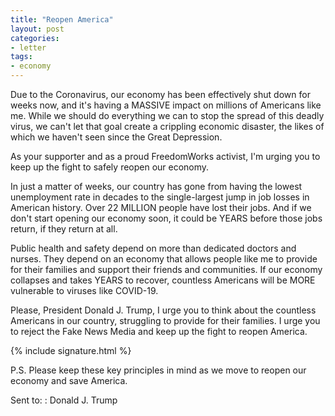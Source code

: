 ```yaml
---
title: "Reopen America"
layout: post
categories:
- letter
tags:
- economy
---
```


Due to the Coronavirus, our economy has been effectively shut down for weeks now, and it's having a MASSIVE impact on millions of Americans like me. While we should do everything we can to stop the spread of this deadly virus, we can't let that goal create a crippling economic disaster, the likes of which we haven't seen since the Great Depression.

As your supporter and as a proud FreedomWorks activist, I'm urging you to keep up the fight to safely reopen our economy.

In just a matter of weeks, our country has gone from having the lowest unemployment rate in decades to the single-largest jump in job losses in American history. Over 22 MILLION people have lost their jobs. And if we don't start opening our economy soon, it could be YEARS before those jobs return, if they return at all.

Public health and safety depend on more than dedicated doctors and nurses. They depend on an economy that allows people like me to provide for their families and support their friends and communities. If our economy collapses and takes YEARS to recover, countless Americans will be MORE vulnerable to viruses like COVID-19.

Please, President Donald J. Trump, I urge you to think about the countless Americans in our country, struggling to provide for their families. I urge you to reject the Fake News Media and keep up the fight to reopen America.

{% include signature.html %}

P.S. Please keep these key principles in mind as we move to reopen our economy and save America.

Sent to:
: Donald J. Trump

